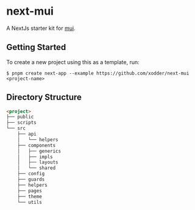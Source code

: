 # next-mui
A NextJs starter kit for [mui](https://mui.com/material-ui).

## Getting Started
To create a new project using this as a template, run:

```console
$ pnpm create next-app --example https://github.com/xodder/next-mui <project-name>
```

## Directory Structure
```markdown
<project>
├── public
├── scripts
└── src
    ├── api
    │   └── helpers
    ├── components
    │   ├── generics
    │   ├── impls
    │   ├── layouts
    │   └── shared
    ├── config
    ├── guards
    ├── helpers
    ├── pages
    ├── theme
    └── utils
```
